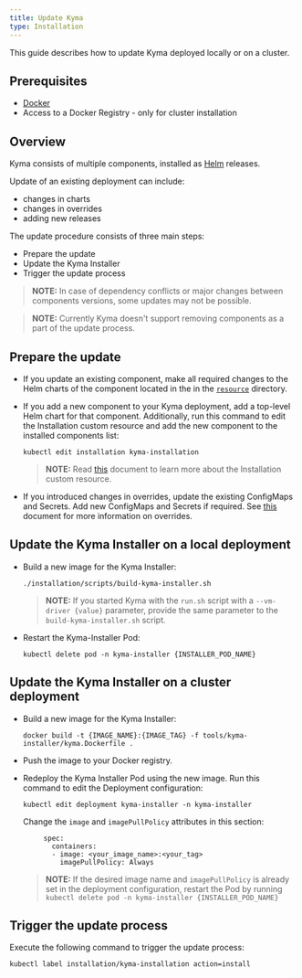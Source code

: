 ```yaml
---
title: Update Kyma
type: Installation
---
```


This guide describes how to update Kyma deployed locally or on a cluster.

## Prerequisites

- [Docker](https://www.docker.com/)
- Access to a Docker Registry - only for cluster installation

## Overview

Kyma consists of multiple components, installed as [Helm](https://github.com/helm/helm/tree/master/docs) releases.

Update of an existing deployment can include:
- changes in charts
- changes in overrides
- adding new releases

The update procedure consists of three main steps:
- Prepare the update
- Update the Kyma Installer
- Trigger the update process

> **NOTE:** In case of dependency conflicts or major changes between components versions, some updates may not be possible.

> **NOTE:** Currently Kyma doesn't support removing components as a part of the update process.


## Prepare the update

- If you update an existing component, make all required changes to the Helm charts of the component located in the in the [`resource`](https://github.com/kyma-project/kyma/tree/master/resources) directory.


- If you add a new component to your Kyma deployment, add a top-level Helm chart for that component. Additionally, run this command to edit the Installation custom resource and add the new component to the installed components list:
  ```
  kubectl edit installation kyma-installation
  ```

  > **NOTE:** Read [this](#custom-resource-installation) document to learn more about the Installation custom resource.
     
     
- If you introduced changes in overrides, update the existing ConfigMaps and Secrets. Add new ConfigMaps and Secrets if required. See [this](#getting-started-helm-overrides-for-kyma-installation) document for more information on overrides.


## Update the Kyma Installer on a local deployment

- Build a new image for the Kyma Installer:  
  ```
  ./installation/scripts/build-kyma-installer.sh
  ```  
  > **NOTE:** If you started Kyma with the `run.sh` script with a `--vm-driver {value}` parameter, provide the same parameter to the `build-kyma-installer.sh` script.

- Restart the Kyma-Installer Pod:  
  ```
  kubectl delete pod -n kyma-installer {INSTALLER_POD_NAME}
  ```

## Update the Kyma Installer on a cluster deployment

- Build a new image for the Kyma Installer: 
  ```
  docker build -t {IMAGE_NAME}:{IMAGE_TAG} -f tools/kyma-installer/kyma.Dockerfile .
  ```

- Push the image to your Docker registry.

- Redeploy the Kyma Installer Pod using the new image. Run this command to edit the Deployment configuration:
  ```
  kubectl edit deployment kyma-installer -n kyma-installer
  ```
  Change the `image` and `imagePullPolicy` attributes in this section:  
    ```  
         spec:
           containers:
           - image: <your_image_name>:<your_tag>
             imagePullPolicy: Always
    ```  
  > **NOTE:** If the desired image name and `imagePullPolicy` is already set in the deployment configuration, restart  the Pod by running `kubectl delete pod -n kyma-installer {INSTALLER_POD_NAME}`

## Trigger the update process

Execute the following command to trigger the update process:

```
kubectl label installation/kyma-installation action=install
```
